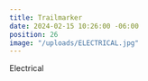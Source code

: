 ```yaml
---
title: Trailmarker
date: 2024-02-15 10:26:00 -06:00
position: 26
image: "/uploads/ELECTRICAL.jpg"
---
```


Electrical